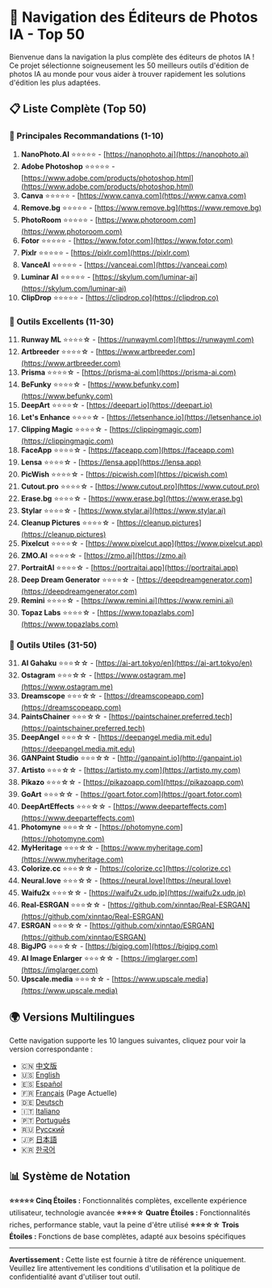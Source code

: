 # 🎨 Navigation des Éditeurs de Photos IA - Top 50

Bienvenue dans la navigation la plus complète des éditeurs de photos IA ! Ce projet sélectionne soigneusement les 50 meilleurs outils d'édition de photos IA au monde pour vous aider à trouver rapidement les solutions d'édition les plus adaptées.


## 📋 Liste Complète (Top 50)

### 🥇 Principales Recommandations (1-10)

1. **NanoPhoto.AI** ⭐⭐⭐⭐⭐ - [https://nanophoto.ai](https://nanophoto.ai)
2. **Adobe Photoshop** ⭐⭐⭐⭐⭐ - [https://www.adobe.com/products/photoshop.html](https://www.adobe.com/products/photoshop.html)
3. **Canva** ⭐⭐⭐⭐⭐ - [https://www.canva.com](https://www.canva.com)
4. **Remove.bg** ⭐⭐⭐⭐⭐ - [https://www.remove.bg](https://www.remove.bg)
5. **PhotoRoom** ⭐⭐⭐⭐⭐ - [https://www.photoroom.com](https://www.photoroom.com)
6. **Fotor** ⭐⭐⭐⭐⭐ - [https://www.fotor.com](https://www.fotor.com)
7. **Pixlr** ⭐⭐⭐⭐⭐ - [https://pixlr.com](https://pixlr.com)
8. **VanceAI** ⭐⭐⭐⭐⭐ - [https://vanceai.com](https://vanceai.com)
9. **Luminar AI** ⭐⭐⭐⭐⭐ - [https://skylum.com/luminar-ai](https://skylum.com/luminar-ai)
10. **ClipDrop** ⭐⭐⭐⭐⭐ - [https://clipdrop.co](https://clipdrop.co)

### 🥈 Outils Excellents (11-30)

11. **Runway ML** ⭐⭐⭐⭐☆ - [https://runwayml.com](https://runwayml.com)
12. **Artbreeder** ⭐⭐⭐⭐☆ - [https://www.artbreeder.com](https://www.artbreeder.com)
13. **Prisma** ⭐⭐⭐⭐☆ - [https://prisma-ai.com](https://prisma-ai.com)
14. **BeFunky** ⭐⭐⭐⭐☆ - [https://www.befunky.com](https://www.befunky.com)
15. **DeepArt** ⭐⭐⭐⭐☆ - [https://deepart.io](https://deepart.io)
16. **Let's Enhance** ⭐⭐⭐⭐☆ - [https://letsenhance.io](https://letsenhance.io)
17. **Clipping Magic** ⭐⭐⭐⭐☆ - [https://clippingmagic.com](https://clippingmagic.com)
18. **FaceApp** ⭐⭐⭐⭐☆ - [https://faceapp.com](https://faceapp.com)
19. **Lensa** ⭐⭐⭐⭐☆ - [https://lensa.app](https://lensa.app)
20. **PicWish** ⭐⭐⭐⭐☆ - [https://picwish.com](https://picwish.com)
21. **Cutout.pro** ⭐⭐⭐⭐☆ - [https://www.cutout.pro](https://www.cutout.pro)
22. **Erase.bg** ⭐⭐⭐⭐☆ - [https://www.erase.bg](https://www.erase.bg)
23. **Stylar** ⭐⭐⭐⭐☆ - [https://www.stylar.ai](https://www.stylar.ai)
24. **Cleanup Pictures** ⭐⭐⭐⭐☆ - [https://cleanup.pictures](https://cleanup.pictures)
25. **Pixelcut** ⭐⭐⭐⭐☆ - [https://www.pixelcut.app](https://www.pixelcut.app)
26. **ZMO.AI** ⭐⭐⭐⭐☆ - [https://zmo.ai](https://zmo.ai)
27. **PortraitAI** ⭐⭐⭐⭐☆ - [https://portraitai.app](https://portraitai.app)
28. **Deep Dream Generator** ⭐⭐⭐⭐☆ - [https://deepdreamgenerator.com](https://deepdreamgenerator.com)
29. **Remini** ⭐⭐⭐⭐☆ - [https://www.remini.ai](https://www.remini.ai)
30. **Topaz Labs** ⭐⭐⭐⭐☆ - [https://www.topazlabs.com](https://www.topazlabs.com)

### 🥉 Outils Utiles (31-50)

31. **AI Gahaku** ⭐⭐⭐☆☆ - [https://ai-art.tokyo/en](https://ai-art.tokyo/en)
32. **Ostagram** ⭐⭐⭐☆☆ - [https://www.ostagram.me](https://www.ostagram.me)
33. **Dreamscope** ⭐⭐⭐☆☆ - [https://dreamscopeapp.com](https://dreamscopeapp.com)
34. **PaintsChainer** ⭐⭐⭐☆☆ - [https://paintschainer.preferred.tech](https://paintschainer.preferred.tech)
35. **DeepAngel** ⭐⭐⭐☆☆ - [https://deepangel.media.mit.edu](https://deepangel.media.mit.edu)
36. **GANPaint Studio** ⭐⭐⭐☆☆ - [http://ganpaint.io](http://ganpaint.io)
37. **Artisto** ⭐⭐⭐☆☆ - [https://artisto.my.com](https://artisto.my.com)
38. **Pikazo** ⭐⭐⭐☆☆ - [https://pikazoapp.com](https://pikazoapp.com)
39. **GoArt** ⭐⭐⭐☆☆ - [https://goart.fotor.com](https://goart.fotor.com)
40. **DeepArtEffects** ⭐⭐⭐☆☆ - [https://www.deeparteffects.com](https://www.deeparteffects.com)
41. **Photomyne** ⭐⭐⭐☆☆ - [https://photomyne.com](https://photomyne.com)
42. **MyHeritage** ⭐⭐⭐☆☆ - [https://www.myheritage.com](https://www.myheritage.com)
43. **Colorize.cc** ⭐⭐⭐☆☆ - [https://colorize.cc](https://colorize.cc)
44. **Neural.love** ⭐⭐⭐☆☆ - [https://neural.love](https://neural.love)
45. **Waifu2x** ⭐⭐⭐☆☆ - [https://waifu2x.udp.jp](https://waifu2x.udp.jp)
46. **Real-ESRGAN** ⭐⭐⭐☆☆ - [https://github.com/xinntao/Real-ESRGAN](https://github.com/xinntao/Real-ESRGAN)
47. **ESRGAN** ⭐⭐⭐☆☆ - [https://github.com/xinntao/ESRGAN](https://github.com/xinntao/ESRGAN)
48. **BigJPG** ⭐⭐⭐☆☆ - [https://bigjpg.com](https://bigjpg.com)
49. **AI Image Enlarger** ⭐⭐⭐☆☆ - [https://imglarger.com](https://imglarger.com)
50. **Upscale.media** ⭐⭐⭐☆☆ - [https://www.upscale.media](https://www.upscale.media)

## 🌍 Versions Multilingues

Cette navigation supporte les 10 langues suivantes, cliquez pour voir la version correspondante :

- 🇨🇳 [中文版](README.md)
- 🇺🇸 [English](README_en.md)
- 🇪🇸 [Español](README_es.md)
- 🇫🇷 [Français](README_fr.md) (Page Actuelle)
- 🇩🇪 [Deutsch](README_de.md)
- 🇮🇹 [Italiano](README_it.md)
- 🇵🇹 [Português](README_pt.md)
- 🇷🇺 [Русский](README_ru.md)
- 🇯🇵 [日本語](README_ja.md)
- 🇰🇷 [한국어](README_ko.md)

## 📊 Système de Notation

**⭐⭐⭐⭐⭐ Cinq Étoiles :** Fonctionnalités complètes, excellente expérience utilisateur, technologie avancée
**⭐⭐⭐⭐☆ Quatre Étoiles :** Fonctionnalités riches, performance stable, vaut la peine d'être utilisé
**⭐⭐⭐☆☆ Trois Étoiles :** Fonctions de base complètes, adapté aux besoins spécifiques

---

**Avertissement :** Cette liste est fournie à titre de référence uniquement. Veuillez lire attentivement les conditions d'utilisation et la politique de confidentialité avant d'utiliser tout outil.
